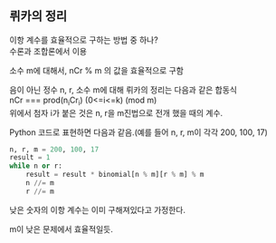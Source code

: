 ## 뤼카의 정리
이항 계수를 효율적으로 구하는 방법 중 하나?  
수론과 조합론에서 이용

소수 m에 대해서, nCr % m 의 값을 효율적으로 구함

음이 아닌 정수 n, r, 소수 m에 대해 뤼카의 정리는 다음과 같은 합동식  
nCr === prod(n<sub>i</sub>Cr<sub>i</sub>) (0<=i<=k) (mod m)   
위에서 첨자 i가 붙은 것은 n, r을 m진법으로 전개 했을 때의 계수.

Python 코드로 표현하면 다음과 같음.(예를 들어 n, r, m이 각각 200, 100, 17)
```python
n, r, m = 200, 100, 17
result = 1
while n or r:
    result = result * binomial[n % m][r % m] % m
    n //= m
    r //= m
```
낮은 숫자의 이항 계수는 이미 구해져있다고 가정한다.

m이 낮은 문제에서 효율적일듯.
